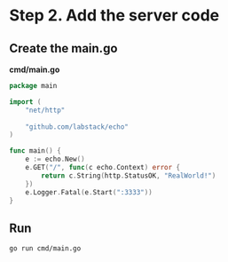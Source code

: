 # Step 2. Add the server code

## Create the main.go

**cmd/main.go**

```go
package main

import (
	"net/http"
	
	"github.com/labstack/echo"
)

func main() {
	e := echo.New()
	e.GET("/", func(c echo.Context) error {
		return c.String(http.StatusOK, "RealWorld!")
	})
	e.Logger.Fatal(e.Start(":3333"))
}
```

## Run

```shell script
go run cmd/main.go
```